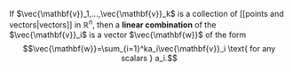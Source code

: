 If $\vec{\mathbf{v}}_1,...,\vec{\mathbf{v}}_k$ is a collection of [[points and vectors|vectors]] in $\mathbb{R}^n$, then a **linear combination** of the $\vec{\mathbf{v}}_i$ is a vector $\vec{\mathbf{w}}$ of the form $$\vec{\mathbf{w}}=\sum_{i=1}^ka_i\vec{\mathbf{v}}_i \text{ for any scalars } a_i.$$